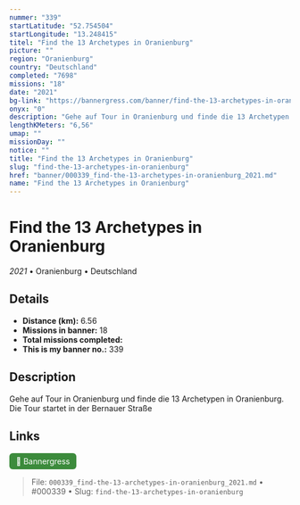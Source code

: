 ```yaml
---
nummer: "339"
startLatitude: "52.754504"
startLongitude: "13.248415"
titel: "Find the 13 Archetypes in Oranienburg"
picture: ""
region: "Oranienburg"
country: "Deutschland"
completed: "7698"
missions: "18"
date: "2021"
bg-link: "https://bannergress.com/banner/find-the-13-archetypes-in-oranienburg-49c9"
onyx: "0"
description: "Gehe auf Tour in Oranienburg und finde die 13 Archetypen in Oranienburg. Die Tour startet in der Bernauer Straße"
lengthKMeters: "6,56"
umap: ""
missionDay: ""
notice: ""
title: "Find the 13 Archetypes in Oranienburg"
slug: "find-the-13-archetypes-in-oranienburg"
href: "banner/000339_find-the-13-archetypes-in-oranienburg_2021.md"
name: "Find the 13 Archetypes in Oranienburg"
---
```

# Find the 13 Archetypes in Oranienburg

*2021* • Oranienburg • Deutschland





## Details
- **Distance (km):** 6.56
- **Missions in banner:** 18
- **Total missions completed:** 
- **This is my banner no.:** 339



## Description
Gehe auf Tour in Oranienburg und finde die 13 Archetypen in Oranienburg. Die Tour startet in der Bernauer Straße



## Links
<a href="https://bannergress.com/banner/find-the-13-archetypes-in-oranienburg-49c9" target="_blank" style="display:inline-block;margin-right:8px;padding:6px 12px;background:#3c8b3c;color:#fff;text-decoration:none;border-radius:6px;">🔗 Bannergress</a>



> File: `000339_find-the-13-archetypes-in-oranienburg_2021.md` • #000339 • Slug: `find-the-13-archetypes-in-oranienburg`
